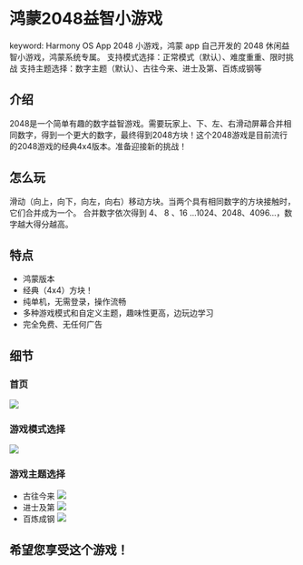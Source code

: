 # 鸿蒙2048益智小游戏
keyword: Harmony OS App 2048 小游戏，鸿蒙 app
自己开发的 2048 休闲益智小游戏，鸿蒙系统专属。
支持模式选择：正常模式（默认）、难度重重、限时挑战
支持主题选择：数字主题（默认）、古往今来、进士及第、百炼成钢等

## 介绍
2048是一个简单有趣的数字益智游戏。需要玩家上、下、左、右滑动屏幕合并相同数字，得到一个更大的数字，最终得到2048方块！这个2048游戏是目前流行的2048游戏的经典4x4版本。准备迎接新的挑战！

## 怎么玩
滑动（向上，向下，向左，向右）移动方块。当两个具有相同数字的方块接触时，它们合并成为一个。
合并数字依次得到 4、 8 、16 ...1024、2048、4096...，数字越大得分越高。

## 特点
- 鸿蒙版本
- 经典（4x4）方块！
- 纯单机，无需登录，操作流畅
- 多种游戏模式和自定义主题，趣味性更高，边玩边学习
- 完全免费、无任何广告

## 细节
### 首页
![](./default_page.png)
### 游戏模式选择
![](./speedmode.png)
### 游戏主题选择
- 古往今来
![](./historytheme.png)
- 进士及第
![](./jinshitheme.png)
- 百炼成钢
![](./shibingtheme.png)


## 希望您享受这个游戏！